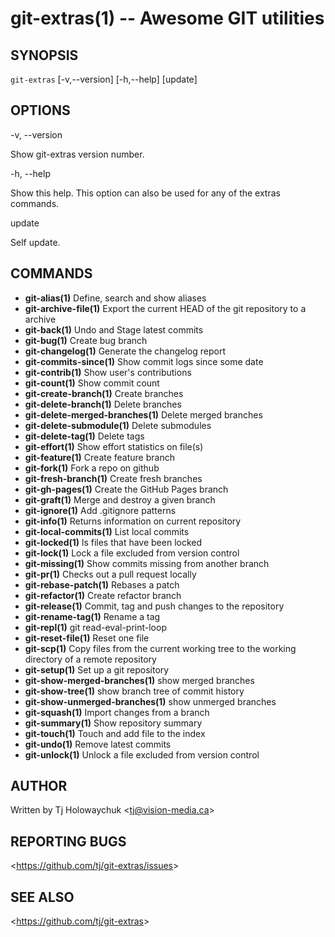 git-extras(1) -- Awesome GIT utilities
=================================

## SYNOPSIS

`git-extras` [-v,--version] [-h,--help] [update]

## OPTIONS

  -v, --version

  Show git-extras version number.

  -h, --help

  Show this help. This option can also be used for any of the extras commands.

  update

  Self update.

## COMMANDS

   - **git-alias(1)** Define, search and show aliases
   - **git-archive-file(1)** Export the current HEAD of the git repository to a archive
   - **git-back(1)** Undo and Stage latest commits
   - **git-bug(1)** Create bug branch
   - **git-changelog(1)** Generate the changelog report
   - **git-commits-since(1)** Show commit logs since some date
   - **git-contrib(1)** Show user's contributions
   - **git-count(1)** Show commit count
   - **git-create-branch(1)** Create branches
   - **git-delete-branch(1)** Delete branches
   - **git-delete-merged-branches(1)** Delete merged branches
   - **git-delete-submodule(1)** Delete submodules
   - **git-delete-tag(1)** Delete tags
   - **git-effort(1)** Show effort statistics on file(s)
   - **git-feature(1)** Create feature branch
   - **git-fork(1)** Fork a repo on github
   - **git-fresh-branch(1)** Create fresh branches
   - **git-gh-pages(1)** Create the GitHub Pages branch
   - **git-graft(1)** Merge and destroy a given branch
   - **git-ignore(1)** Add .gitignore patterns
   - **git-info(1)** Returns information on current repository
   - **git-local-commits(1)** List local commits
   - **git-locked(1)** ls files that have been locked
   - **git-lock(1)** Lock a file excluded from version control
   - **git-missing(1)** Show commits missing from another branch
   - **git-pr(1)** Checks out a pull request locally
   - **git-rebase-patch(1)** Rebases a patch
   - **git-refactor(1)** Create refactor branch
   - **git-release(1)** Commit, tag and push changes to the repository
   - **git-rename-tag(1)** Rename a tag
   - **git-repl(1)** git read-eval-print-loop
   - **git-reset-file(1)** Reset one file
   - **git-scp(1)** Copy files from the current working tree to the working directory of a remote repository
   - **git-setup(1)** Set up a git repository
   - **git-show-merged-branches(1)** show merged branches
   - **git-show-tree(1)** show branch tree of commit history
   - **git-show-unmerged-branches(1)** show unmerged branches
   - **git-squash(1)** Import changes from a branch
   - **git-summary(1)** Show repository summary
   - **git-touch(1)** Touch and add file to the index
   - **git-undo(1)** Remove latest commits
   - **git-unlock(1)** Unlock a file excluded from version control

## AUTHOR

Written by Tj Holowaychuk &lt;<tj@vision-media.ca>&gt;

## REPORTING BUGS

&lt;<https://github.com/tj/git-extras/issues>&gt;

## SEE ALSO

&lt;<https://github.com/tj/git-extras>&gt;
